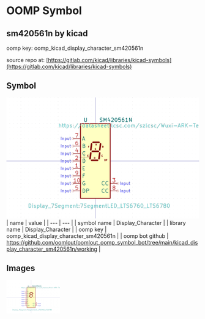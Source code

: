 # OOMP Symbol  
## sm420561n  by kicad  
  
oomp key: oomp_kicad_display_character_sm420561n  
  
source repo at: [https://gitlab.com/kicad/libraries/kicad-symbols](https://gitlab.com/kicad/libraries/kicad-symbols)  
## Symbol  
  
[![working.png](working_600.png)](working.png)  
| name | value | 
| --- | --- | 
| symbol name | Display_Character | 
| library name | Display_Character | 
| oomp key | oomp_kicad_display_character_sm420561n | 
| oomp bot github | https://github.com/oomlout/oomlout_oomp_symbol_bot/tree/main/kicad_display_character_sm420561n/working | 
## Images  
  
[![working.png](working_140.png)](working.png)  

